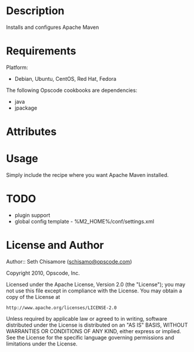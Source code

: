 Description
===========

Installs and configures Apache Maven

Requirements
============

Platform:

* Debian, Ubuntu, CentOS, Red Hat, Fedora

The following Opscode cookbooks are dependencies:

* java
* jpackage

Attributes
==========

Usage
=====

Simply include the recipe where you want Apache Maven installed.

TODO
====

* plugin support
* global config template - %M2_HOME%/conf/settings.xml

License and Author
==================

Author:: Seth Chisamore (<schisamo@opscode.com>)

Copyright 2010, Opscode, Inc.

Licensed under the Apache License, Version 2.0 (the "License");
you may not use this file except in compliance with the License.
You may obtain a copy of the License at

    http://www.apache.org/licenses/LICENSE-2.0

Unless required by applicable law or agreed to in writing, software
distributed under the License is distributed on an "AS IS" BASIS,
WITHOUT WARRANTIES OR CONDITIONS OF ANY KIND, either express or implied.
See the License for the specific language governing permissions and
limitations under the License.